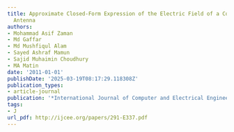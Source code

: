 ```yaml
---
title: Approximate Closed-Form Expression of the Electric Field of a Conical Horn
  Antenna
authors:
- Mohammad Asif Zaman
- Md Gaffar
- Md Mushfiqul Alam
- Sayed Ashraf Mamun
- Sajid Muhaimin Choudhury
- MA Matin
date: '2011-01-01'
publishDate: '2025-03-19T08:17:29.118308Z'
publication_types:
- article-journal
publication: '*International Journal of Computer and Electrical Engineering*'
tags:
- J
url_pdf: http://ijcee.org/papers/291-E337.pdf
---
```

